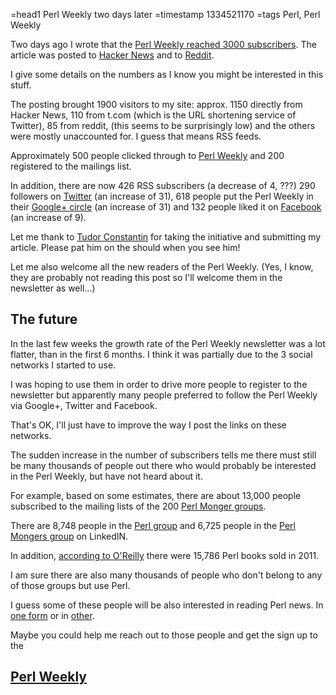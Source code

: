 =head1 Perl Weekly two days later
=timestamp 1334521170
=tags Perl, Perl Weekly



Two days ago I wrote that the <a href="/perl-weekly-newsletter-at-3000.html">Perl Weekly reached 3000 subscribers</a>.
The article was posted to <a href="http://news.ycombinator.com/item?id=3840406">Hacker News</a> and to 
<a href="http://www.reddit.com/r/perl/comments/s9b2o/the_perl_weekly_newsletter_reaches_3000/">Reddit</a>.

I give some details on the numbers as I know you might be interested in this stuff.



The posting brought 1900 visitors to my site: approx. 1150 directly from Hacker News, 110 from t.com
(which is the URL shortening service of Twitter), 85 from reddit, (this seems to be surprisingly low)
and the others were mostly unaccounted for. I guess that means RSS feeds.

Approximately 500 people clicked through to <a href="http://perlweekly.com/">Perl Weekly</a>
and 200 registered to the mailings list.

In addition, there are now 426 RSS subscribers (a decrease of 4, ???)
290 followers on <a href="https://twitter.com/#!/perlweekly">Twitter</a> (an increase of 31),
618 people put the Perl Weekly in their <a href="https://plus.google.com/102874059713383300948/">Google+ circle</a>
(an increase of 31) and 132 people liked it on <a href="http://www.facebook.com/PerlWeekly">Facebook</a> (an increase of 9).

Let me thank to <a href="http://programming.tudorconstantin.com/">Tudor Constantin</a> for taking the
initiative and submitting my article. Please pat him on the should when you see him!

Let me also welcome all the new readers of the Perl Weekly. (Yes, I know, they are
probably not reading this post so I'll welcome them in the newsletter as well...)

<h2>The future</h2>

In the last few weeks the growth rate of the Perl Weekly newsletter was a lot flatter, than in the first 6 months.
I think it was partially due to the 3 social networks I started to use.

I was hoping to use them in order to drive more people to register to the newsletter but
apparently many people preferred to follow the Perl Weekly via Google+, Twitter and Facebook.

That's OK, I'll just have to improve the way I post the links on these networks.


The sudden increase in the number of subscribers tells me there must still be
many thousands of people out there who would probably be interested in the Perl Weekly,
but have not heard about it.

For example, based on some estimates, there are about 13,000
people subscribed to the mailing lists of the 200 <a href="http://pm.org/">Perl Monger groups</a>.

There are 8,748 people in the <a href="http://www.linkedin.com/groups?gid=106254&trk=myg_ugrp_ovr">Perl group</a>
and 6,725 people in the <a href="http://www.linkedin.com/groups?gid=40830&trk=myg_ugrp_ovr">Perl Mongers group</a>
on LinkedIN.

In addition, 
<a href="http://radar.oreilly.com/2012/04/computer-book-market-2011-part4.html">according to O'Reilly</a> there
were 15,786 Perl books sold in 2011.

I am sure there are also many thousands of people who don't belong to any of those groups but use Perl.

I guess some of these people will be also interested in reading Perl news.
In <a href="http://ironman.enlightenedperl.org/">one form</a> or in <a href="http://perlbuzz.com/">other</a>.


Maybe you could help me reach out to those people and get the sign up to the

<h2><a href="http://perlweekly.com/">Perl Weekly</a></h2>



